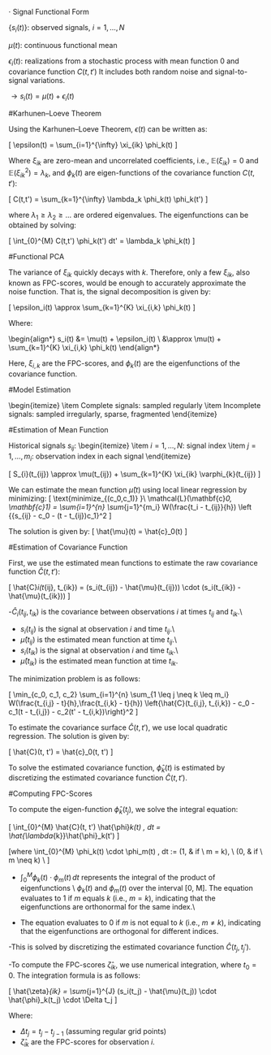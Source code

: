 

$\cdot$ Signal Functional Form

$\{s_i(t)\}$: observed signals, $i=1, \ldots, N$

$\mu(t)$: continuous functional mean

$\epsilon_i(t)$: realizations from a stochastic process with mean function 0 and covariance function $C(t,t')$
It includes both random noise and signal-to-signal variations.

$\rightarrow s_i(t) = \mu(t) + \epsilon_i(t)$

#Karhunen–Loeve Theorem

Using the Karhunen–Loeve Theorem, $\epsilon(t)$ can be written as:

\[
\epsilon(t) = \sum_{i=1}^{\infty} \xi_{ik} \phi_k(t)
\]

Where $\xi_{ik}$ are zero-mean and uncorrelated coefficients, i.e., $\mathbb{E}(\xi_{ik}) = 0$ and $\mathbb{E}(\xi_{ik}^2) = \lambda_k$, and $\phi_k(t)$ are eigen-functions of the covariance function $C(t,t')$:

\[
C(t,t') = \sum_{k=1}^{\infty} \lambda_k \phi_k(t) \phi_k(t')
\]

where $\lambda_1 \geq \lambda_2 \geq \ldots$ are ordered eigenvalues. The eigenfunctions can be obtained by solving:

\[
\int_{0}^{M} C(t,t') \phi_k(t') dt' = \lambda_k \phi_k(t)
\]

#Functional PCA

The variance of $\xi_{ik}$ quickly decays with $k$. Therefore, only a few $\xi_{ik}$, also known as FPC-scores, would be enough to accurately approximate the noise function. That is, the signal decomposition is given by:

\[
\epsilon_i(t) \approx \sum_{k=1}^{K} \xi_{i,k} \phi_k(t)
\]

Where:

\begin{align*}
s_i(t) &= \mu(t) + \epsilon_i(t) \\
&\approx \mu(t) + \sum_{k=1}^{K} \xi_{i,k} \phi_k(t)
\end{align*}

Here, $\xi_{i,k}$ are the FPC-scores, and $\phi_k(t)$ are the eigenfunctions of the covariance function.

#Model Estimation

\begin{itemize}
    \item Complete signals: sampled regularly
    \item Incomplete signals: sampled irregularly, sparse, fragmented
\end{itemize}


#Estimation of Mean Function

Historical signals $s_{ij}$:
\begin{itemize}
    \item $i=1,\ldots,N$: signal index
    \item $j=1,\ldots,m_i$: observation index in each signal
\end{itemize}


\[
 S_{i}(t_{ij}) \approx \mu(t_{ij}) + \sum_{k=1}^{K} \xi_{ik} \varphi_{k}(t_{ij})
\]

We can estimate the mean function $\hat{\mu}(t)$ using local linear regression by minimizing:
\[
\text{minimize_{(c_0,c_1)} }\  \mathcal{L}(\mathbf{c}_0, \mathbf{c}_1) = \sum_{i=1}^{n} \sum_{j=1}^{m_i} W(\frac{t_i - t_{ij}}{h}) \left \{{s_{ij} - c_0 - (t - t_{ij})c_1\}^2
\]

The solution is given by:
\[
\hat{\mu}(t) = \hat{c}_0(t) 
\]

#Estimation of Covariance Function

First, we use the estimated mean functions to estimate the raw covariance function $\hat{C}(t, t'):$

\[
\hat{C}_i(t_{ij}, t_{ik}) = (s_i(t_{ij}) - \hat{\mu}(t_{ij})) \cdot (s_i(t_{ik}) - \hat{\mu}(t_{ik}))
\]


-$\hat{C}_i(t_{ij}, t_{ik})$ is the covariance between observations $i$ at times $t_{ij}$ and $t_{ik}$.\\
- $s_i(t_{ij})$ is the signal at observation $i$ and time $t_{ij}$.\\
- $\hat{\mu}(t_{ij})$ is the estimated mean function at time $t_{ij}$.\\
- $s_i(t_{ik})$ is the signal at observation $i$ and time $t_{ik}$.\\
- $\hat{\mu}(t_{ik})$ is the estimated mean function at time $t_{ik}$.



The minimization problem is as follows:

\[
\min_{c_0, c_1, c_2} \sum_{i=1}^{n} \sum_{1 \leq j \neq k \leq m_i} W(\frac{t_{i,j} - t}{h},\frac{t_{i,k} - t}{h}) \left\{\hat{C}(t_{i,j}, t_{i,k}) - c_0 - c_1(t - t_{i,j}) - c_2(t' - t_{i,k})\right\}^2
\]


To estimate the covariance surface $\hat{C}(t, t')$, we use local quadratic regression. The solution is given by:

\[
\hat{C}(t, t') = \hat{c}_0(t, t')
\]

To solve the estimated covariance function, $\hat{\phi}_k(t)$ is estimated by discretizing the estimated covariance function $\hat{C}(t, t')$.

#Computing FPC-Scores

To compute the eigen-function $\hat{\phi}_k(t_j)$, we solve the integral equation:

\[
\int_{0}^{M} \hat{C}(t, t') \hat{\phi}_k(t) \, dt = \hat{\lambda_{k}}\hat{\phi}_k(t') \]


\[where \int_{0}^{M} \phi_k(t) \cdot \phi_m(t) \, dt :=
    (1, &  if  \ m = k),   \\
    (0, &  if  \ m \neq k)  \\
\]



- $\int_0^M \phi_k(t) \cdot \phi_m(t) \, dt$ represents the integral of the product of eigenfunctions \\
$\phi_k(t)$ and $\phi_m(t)$ over the interval [0, M]. The equation evaluates to 1 if $m$ equals $k$ (i.e., $m = k$), indicating that the eigenfunctions are orthonormal for the same index.\\

- The equation evaluates to 0 if $m$ is not equal to $k$ (i.e., $m \neq k$), indicating that the eigenfunctions are orthogonal for different indices.



-This is solved by discretizing the estimated covariance function $\hat{C}(t_j, t_j')$.

-To compute the FPC-scores $\hat{\zeta}_{ik}$, we use numerical integration, where $t_0 = 0$. The integration formula is as follows:

\[
\hat{\zeta}_{ik} = \sum_{j=1}^{J} (s_i(t_j) - \hat{\mu}(t_j)) \cdot \hat{\phi}_k(t_j) \cdot \Delta t_j
\]

Where:
- $\Delta t_j = t_j - t_{j-1}$ (assuming regular grid points)
- $\hat{\zeta}_{ik}$ are the FPC-scores for observation $i$.











































